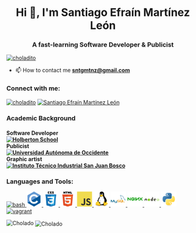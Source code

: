 <h1 align="center">Hi 👋, I'm Santiago Efraín Martínez León</h1>
<h3 align="center">A fast-learning Software Developer & Publicist</h3>

<p align="left"> <a href="https://twitter.com/choladito" target="blank"><img src="https://img.shields.io/twitter/follow/choladito?logo=twitter&style=for-the-badge" alt="choladito" /></a> </p>

- 📫 How to contact me **sntgmtnz@gmail.com**

<h3 align="left">Connect with me:</h3>
<p align="left">
<a href="https://twitter.com/choladito" target="blank"><img align="center" src="https://raw.githubusercontent.com/rahuldkjain/github-profile-readme-generator/master/src/images/icons/Social/twitter.svg" alt="choladito" height="30" width="40" /></a>
<a href="https://linkedin.com/in/choladito" target="blank"><img align="center" src="https://raw.githubusercontent.com/rahuldkjain/github-profile-readme-generator/master/src/images/icons/Social/linked-in-alt.svg" alt="Santiago Efraín Martínez León" height="30" width="40" /></a>
</p>

<h3 align="left">Academic Background</h3>

<p>
<h4 align="left">Software Developer<br> <a href="https://www.holbertonschool.com" target="blank"><img src="https://assets.website-files.com/6105315644a26f77912a1ada/610540e8b4cd6969794fe673_Holberton_School_logo-04-04.svg" alt="Holberton School" height="50" width="50" /></a><br>Publicist<br><a href="https://www.uao.edu.co/" target="blank"><img src="https://pattern.uao.edu.co/images/UAO-logo.png" alt="Universidad Autónoma de Occidente" height="50" width="50" /></a><br>Graphic artist<br><a href="https://www.sanboscocali.edu.co/" target="blank"><img src="https://www.sanboscocali.edu.co/assets/img/logo-san-bosco.png" alt="Instituto Técnico Industrial San Juan Bosco" height="37" width="160" /></a></h4>
</p>

<h3 align="left">Languages and Tools:</h3>
<p align="left"> <a href="https://www.gnu.org/software/bash/" target="_blank"> <img src="https://www.vectorlogo.zone/logos/gnu_bash/gnu_bash-icon.svg" alt="bash" width="40" height="40"/> </a> <a href="https://www.cprogramming.com/" target="_blank"> <img src="https://raw.githubusercontent.com/devicons/devicon/master/icons/c/c-original.svg" alt="c" width="40" height="40"/> </a> <a href="https://www.w3schools.com/css/" target="_blank"> <img src="https://raw.githubusercontent.com/devicons/devicon/master/icons/css3/css3-original-wordmark.svg" alt="css3" width="40" height="40"/> </a> <a href="https://www.w3.org/html/" target="_blank"> <img src="https://raw.githubusercontent.com/devicons/devicon/master/icons/html5/html5-original-wordmark.svg" alt="html5" width="40" height="40"/> </a> <a href="https://developer.mozilla.org/en-US/docs/Web/JavaScript" target="_blank"> <img src="https://raw.githubusercontent.com/devicons/devicon/master/icons/javascript/javascript-original.svg" alt="javascript" width="40" height="40"/> </a> <a href="https://www.linux.org/" target="_blank"> <img src="https://raw.githubusercontent.com/devicons/devicon/master/icons/linux/linux-original.svg" alt="linux" width="40" height="40"/> </a> <a href="https://www.mysql.com/" target="_blank"> <img src="https://raw.githubusercontent.com/devicons/devicon/master/icons/mysql/mysql-original-wordmark.svg" alt="mysql" width="40" height="40"/> </a> <a href="https://www.nginx.com" target="_blank"> <img src="https://raw.githubusercontent.com/devicons/devicon/master/icons/nginx/nginx-original.svg" alt="nginx" width="40" height="40"/> </a> <a href="https://nodejs.org" target="_blank"> <img src="https://raw.githubusercontent.com/devicons/devicon/master/icons/nodejs/nodejs-original-wordmark.svg" alt="nodejs" width="40" height="40"/> </a> <a href="https://www.python.org" target="_blank"> <img src="https://raw.githubusercontent.com/devicons/devicon/master/icons/python/python-original.svg" alt="python" width="40" height="40"/> </a> <a href="https://www.vagrantup.com/" target="_blank"> <img src="https://www.vectorlogo.zone/logos/vagrantup/vagrantup-icon.svg" alt="vagrant" width="40" height="40"/> </a> </p>

<p><img align="left" src="https://github-readme-stats.vercel.app/api/top-langs?username=Cholado&show_icons=true&locale=en&layout=compact" alt="Cholado" /></p>

<p>&nbsp;<img align="center" src="https://github-readme-stats.vercel.app/api?username=Cholado&show_icons=true&locale=en" alt="Cholado" /></p>

